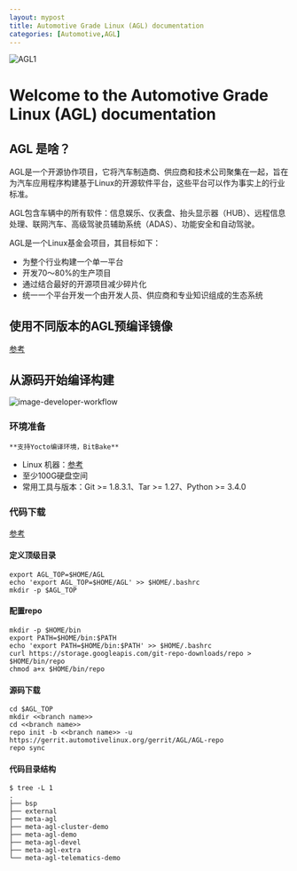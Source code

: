 ```yaml
---
layout: mypost
title: Automotive Grade Linux (AGL) documentation
categories: [Automotive,AGL]
---
```


![AGL1](agl.webp)

# Welcome to the Automotive Grade Linux (AGL) documentation

## AGL 是啥？

AGL是一个开源协作项目，它将汽车制造商、供应商和技术公司聚集在一起，旨在为汽车应用程序构建基于Linux的开源软件平台，这些平台可以作为事实上的行业标准。

AGL包含车辆中的所有软件：信息娱乐、仪表盘、抬头显示器（HUB）、远程信息处理、联网汽车、高级驾驶员辅助系统（ADAS）、功能安全和自动驾驶。

AGL是一个Linux基金会项目，其目标如下：

+ 为整个行业构建一个单一平台
+ 开发70～80%的生产项目
+ 通过结合最好的开源项目减少碎片化
+ 统一一个平台开发一个由开发人员、供应商和专业知识组成的生态系统

## 使用不同版本的AGL预编译镜像

[参考](https://docs.automotivelinux.org/en/octopus/#01_Getting_Started/01_Quickstart/01_Using_Ready_Made_Images/)

## 从源码开始编译构建

![image-developer-workflow](image-developer-workflow.png)

### 环境准备

    **支持Yocto编译环境，BitBake**

+ Linux 机器：[参考](https://docs.yoctoproject.org/ref-manual/system-requirements.html#supported-linux-distributions)
+ 至少100G硬盘空间
+ 常用工具与版本：Git >= 1.8.3.1、Tar >= 1.27、Python >= 3.4.0

### 代码下载

[参考](https://wiki.automotivelinux.org/agl-distro/source-code)

#### 定义顶级目录

    export AGL_TOP=$HOME/AGL
    echo 'export AGL_TOP=$HOME/AGL' >> $HOME/.bashrc
    mkdir -p $AGL_TOP

#### 配置repo

    mkdir -p $HOME/bin
    export PATH=$HOME/bin:$PATH
    echo 'export PATH=$HOME/bin:$PATH' >> $HOME/.bashrc
    curl https://storage.googleapis.com/git-repo-downloads/repo > $HOME/bin/repo
    chmod a+x $HOME/bin/repo

#### 源码下载

    cd $AGL_TOP
    mkdir <<branch name>>
    cd <<branch name>>
    repo init -b <<branch name>> -u https://gerrit.automotivelinux.org/gerrit/AGL/AGL-repo
    repo sync

#### 代码目录结构

    $ tree -L 1
    .
    ├── bsp
    ├── external
    ├── meta-agl
    ├── meta-agl-cluster-demo
    ├── meta-agl-demo
    ├── meta-agl-devel
    ├── meta-agl-extra
    └── meta-agl-telematics-demo
